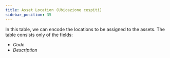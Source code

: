 ```yaml
---
title: Asset Location (Ubicazione cespiti)
sidebar_position: 35
---
```


In this table, we can encode the locations to be assigned to the assets. The table consists only of the fields:  
- *Code*  
- *Description*